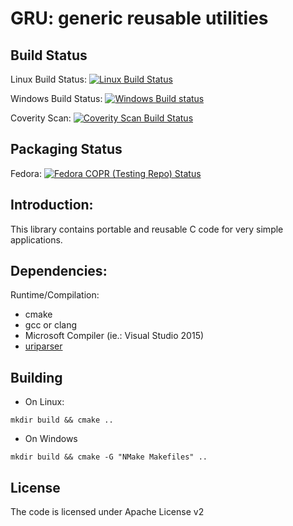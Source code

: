 GRU: generic reusable utilities
============

Build Status
----
Linux Build Status: [![Linux Build Status](https://travis-ci.org/orpiske/gru.svg?branch=master)](https://travis-ci.org/orpiske/gru)

Windows Build Status: [![Windows Build status](https://ci.appveyor.com/api/projects/status/18qfc92iatymg9aw?svg=true)](https://ci.appveyor.com/project/orpiske/gru)

Coverity Scan: [![Coverity Scan Build Status](https://scan.coverity.com/projects/10838/badge.svg)](https://scan.coverity.com/projects/orpiske-gru)

Packaging Status
----
Fedora: [![Fedora COPR (Testing Repo) Status](https://copr.fedorainfracloud.org/coprs/orpiske/gru-testing/package/gru/status_image/last_build.png)](https://copr.fedorainfracloud.org/coprs/orpiske/gru-testing/package/gru/) 

Introduction:
----

This library contains portable and reusable C code for very simple applications.

Dependencies:
----

Runtime/Compilation:
* cmake
* gcc or clang
* Microsoft Compiler (ie.: Visual Studio 2015)
* [uriparser](http://uriparser.sourceforge.net/)

Building
----

- On Linux:
```
mkdir build && cmake ..
```

- On Windows
```
mkdir build && cmake -G "NMake Makefiles" ..
```


License
----

The code is licensed under Apache License v2
